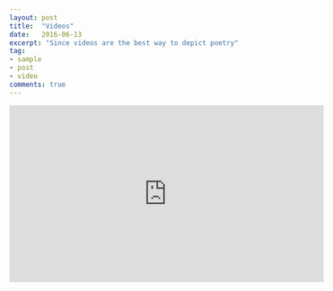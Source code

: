 ```yaml
---
layout: post
title:  "Videos"
date:   2016-06-13
excerpt: "Since videos are the best way to depict poetry"
tag:
- sample
- post
- video
comments: true
---
```

<iframe width="560" height="315" src="https://youtu.be/bhZGlgfwWQs" frameborder="0"> </iframe>


